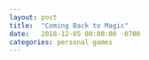 ```yaml
---
layout: post
title:  "Coming Back to Magic"
date:   2018-12-05 00:00:00 -0700
categories: personal games
---
```

